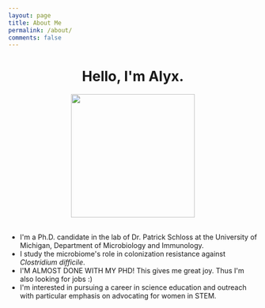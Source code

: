 ```yaml
---
layout: page
title: About Me
permalink: /about/
comments: false
---
```


<center><h1>Hello, I'm Alyx.</center></h1>

<p>
<center><img src="../img/moi.jpg" style="width: 250px;"/></center>
<br>

<div align="left">
<ul>
  <li>I'm a Ph.D. candidate in the lab of Dr. Patrick Schloss at the University of Michigan, Department of Microbiology and Immunology. </li>
  <li>I study the microbiome's role in colonization resistance against <i>Clostridium difficile</i>. </li>
  <li>I'M ALMOST DONE WITH MY PHD! This gives me great joy. Thus I'm also looking for jobs :)</li>
  <li>I'm interested in pursuing a career in science education and outreach with particular emphasis on advocating for women in STEM. </li>
</ul>
</div>